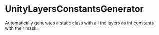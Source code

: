 # UnityLayersConstantsGenerator
Automatically generates a static class with all the layers as int constants with their mask.
